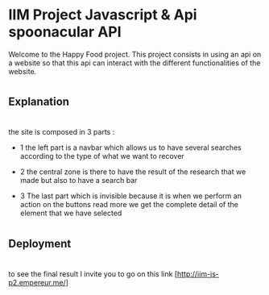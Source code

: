 # IIM Project Javascript & Api spoonacular API


Welcome to the Happy Food project. This project consists in using an api on a website so that this api can interact with the different functionalities of the website.

#
## Explanation
#

the site is composed in 3 parts :
- 1 the left part is a navbar which allows us to have several searches according to the type of what we want to recover 

- 2 the central zone is there to have the result of the research that we made but also to have a search bar

- 3 The last part which is invisible because it is when we perform an action on the buttons read more we get the complete detail of the element that we have selected

# 
## Deployment
#

to see the final result I invite you to go on this link [http://iim-js-p2.empereur.me/]



